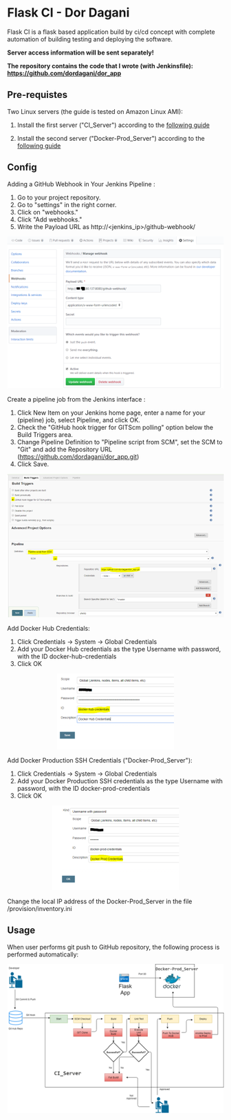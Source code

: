 # Flask CI - Dor Dagani

Flask CI is a flask based application build by ci/cd concept with complete automation of building testing and deploying the software.

**Server access information will be sent separately!**

**The repository contains the code that I wrote (with Jenkinsfile): https://github.com/dordagani/dor_app**


## Pre-requistes

Two Linux servers (the guide is tested on Amazon Linux AMI):

1. Install the first server ("CI_Server") according to the [following guide](guides/ci_server.MD#section)


2. Install the second server ("Docker-Prod_Server") according to the [following guide](guides/docker.MD#section)


## Config


Adding a GitHub Webhook in Your Jenkins Pipeline :

1. Go to your project repository.
2. Go to "settings" in the right corner.
3. Click on "webhooks."
4. Click "Add webhooks."
5. Write the Payload URL as
   http://<jenkins_ip>/github-webhook/

<p align="center"><img src="/images/git_webhook.png" /></p>

Create a pipeline job from the Jenkins interface :

1. Click New Item on your Jenkins home page, enter a name for your (pipeline) job, select Pipeline, and click OK.
2. Check the "GitHub hook trigger for GITScm polling" option below the Build Triggers area. 
3. Change Pipeline Definition to "Pipeline script from SCM", set the SCM to "Git" and add the Repository URL (https://github.com/dordagani/dor_app.git)
4. Click Save.

<p align="center"><img src="/images/pipeline_job.png" /></p>

Add Docker Hub Credentials: 

1. Click Credentials -> System -> Global Credentials 
2. Add your Docker Hub credentials as the type Username with password, with the ID docker-hub-credentials
3. Click OK

<p align="center"><img src="/images/docker_hub_cred.png" /></p>

Add Docker Production SSH Credentials ("Docker-Prod_Server"): 

1. Click Credentials -> System -> Global Credentials 
2. Add your Docker Production SSH credentials as the type Username with password, with the ID docker-prod-credentials
3. Click OK

<p align="center"><img src="/images/docker_prod_cred.png" /></p>

Change the local IP address of the Docker-Prod_Server in the file /provision/inventory.ini

## Usage 

When user performs git push to GitHub repository, the following process is performed automatically:

![flow](/images/Dor_CI.png)
